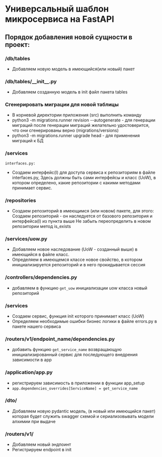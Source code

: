 # Универсальный шаблон микросервиса на FastAPI

## Порядок добавления новой сущности в проект:

### /db/tables
  - Добавляем новую модель в имеющийся(или новый) пакет

### /db/tables/\_\_init__.py
  - Добавляем созданную модель в init файл пакета tables

### Сгенерировать миграции для новой таблицы
  - В корневой директории приложения (src) выполнить команду
  - python3 -m migrations.runner revision --autogenerate - для генерации миграций
    после генерации миграций желательно удостоверится, что они сгенерированы верно
    (migrations/versions)
  - python3 -m migrations.runner upgrade head - для применения миграций к БД


### /services
    interfaces.py:
  - Создаем интерфейс(I) для доступа сервиса к репозиториям в файле interfaces.py,
    Здесь должны быть сами интерфейсы и класс (UoW), в котором определено,
    какие репозитории с какими методами принимает сервис.

### /repositories
  - Создаем репозиторий в имеющимся (или новом) пакете, для этого:
    Создаем репозиторий - он наследуется от базового репозитория и интерфейса(I) из пункта выше
    Не забыть переопределить в новом репозитории метод is_exists

### /services/uow.py
  - Добавляем новое наследование (UoW - созданный выше) в имеющийся в файле класс.
  - Определяем в имеющемся классе новое свойство, в котором инициализируется репозиторий 
    и в него прокидывается сессия
  
### /сontrollers/dependencies.py
  - добавляем в функцию `get_uow` инициализации uow класса новый репозиторий

### /services
  - Создаем сервис, функция init которого принимает класс (UoW)
  - Определяем необходимые ошибки бизнес логики в файле errors.py в пакете нашего сервиса
  
### /routers/v1/endpoint_name/dependencies.py
  - добавить функцию `get_service_name` возвращающую инициализированный сервис 
    для последующего внедрения зависимости в app

### /application/app.py
  - регистрируем зависимость в приложении в функции app_setup
  - `app.dependencies_overrides[ServiceName] = get_service_name`
  
### /dto/
  - Добавляем новую pydantic модель, (в новый или имеющийся пакет) 
  которая будет служить swagger схемой и сериализовывать модели алхимии при выдаче

### /routers/v1/
  - Добавляем новый эндпоинт
  - Регистрируем endpoint в init

